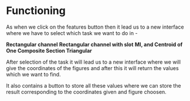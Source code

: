 # Functioning

As when we click on the features button then it lead us to a new interface where we have to select which task we want to do in -

**Rectangular channel**
**Rectangular channel with slot** 
**MI, and Centroid of One Composite Section
Triangular**

After selection of the task it will lead us to a new interface where we will give the coordinates of the figures and after this it will return the values which we want to find.

It also contains a button to store all these values where we can store the result corresponding to the coordinates given and figure choosen.


